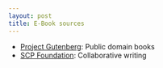 ```yaml
---
layout: post
title: E-Book sources
---
```


- [Project Gutenberg](https://www.gutenberg.org/): Public domain books
- [SCP Foundation](http://www.scp-wiki.net/ebooks): Collaborative writing

